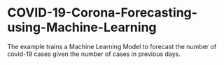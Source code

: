 # COVID-19-Corona-Forecasting-using-Machine-Learning
The example trains a Machine Learning Model to forecast the number of covid-19 cases given the number of cases in previous days.
